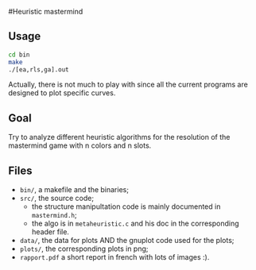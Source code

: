 #Heuristic mastermind

## Usage

```bash
cd bin
make
./[ea,rls,ga].out
```

Actually, there is not much to play with since all the current programs are designed to plot specific curves.

## Goal 

Try to analyze different heuristic algorithms for the resolution of the mastermind game with n colors and n slots.

## Files

- `bin/`, a makefile and the binaries;
- `src/`, the source code;
	+ the structure manipultation code is mainly documented in `mastermind.h`;
	+ the algo is in `metaheuristic.c` and his doc in the corresponding header file.
- `data/`, the data for plots AND the gnuplot code used for the plots;
- `plots/`, the corresponding plots in png;
- `rapport.pdf` a short report in french with lots of images :).


